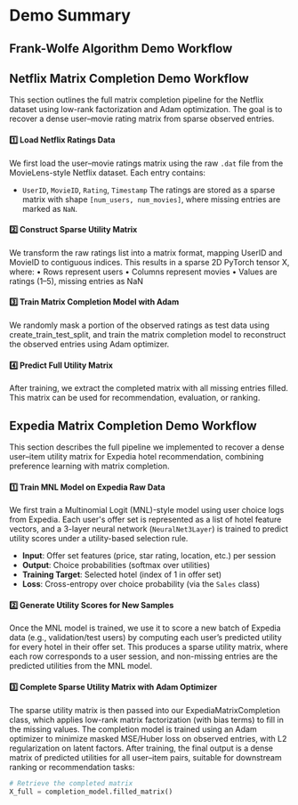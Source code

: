 # Demo Summary
## Frank-Wolfe Algorithm Demo Workflow
## Netflix Matrix Completion Demo Workflow
This section outlines the full matrix completion pipeline for the Netflix dataset using low-rank factorization and Adam optimization. The goal is to recover a dense user–movie rating matrix from sparse observed entries.
#### 1️⃣ Load Netflix Ratings Data
We first load the user–movie ratings matrix using the raw `.dat` file from the MovieLens-style Netflix dataset. Each entry contains:
- `UserID`, `MovieID`, `Rating`, `Timestamp`
The ratings are stored as a sparse matrix with shape `[num_users, num_movies]`, where missing entries are marked as `NaN`.

#### 2️⃣ Construct Sparse Utility Matrix
We transform the raw ratings list into a matrix format, mapping UserID and MovieID to contiguous indices. This results in a sparse 2D PyTorch tensor X, where:
	•	Rows represent users
	•	Columns represent movies
	•	Values are ratings (1–5), missing entries as NaN

#### 3️⃣ Train Matrix Completion Model with Adam
We randomly mask a portion of the observed ratings as test data using create_train_test_split, and train the matrix completion model to reconstruct the observed entries using Adam optimizer.

#### 4️⃣ Predict Full Utility Matrix
After training, we extract the completed matrix with all missing entries filled. This matrix can be used for recommendation, evaluation, or ranking.


## Expedia Matrix Completion Demo Workflow
This section describes the full pipeline we implemented to recover a dense user–item utility matrix for Expedia hotel recommendation, combining preference learning with matrix completion.

 #### 1️⃣ Train MNL Model on Expedia Raw Data
We first train a Multinomial Logit (MNL)-style model using user choice logs from Expedia. Each user's offer set is represented as a list of hotel feature vectors, and a 3-layer neural network (`NeuralNet3Layer`) is trained to predict utility scores under a utility-based selection rule.

- **Input**: Offer set features (price, star rating, location, etc.) per session  
- **Output**: Choice probabilities (softmax over utilities)  
- **Training Target**: Selected hotel (index of 1 in offer set)  
- **Loss**: Cross-entropy over choice probability (via the `Sales` class)

#### 2️⃣ Generate Utility Scores for New Samples
Once the MNL model is trained, we use it to score a new batch of Expedia data (e.g., validation/test users) by computing each user’s predicted utility for every hotel in their offer set.
This produces a sparse utility matrix, where each row corresponds to a user session, and non-missing entries are the predicted utilities from the MNL model.

#### 3️⃣ Complete Sparse Utility Matrix with Adam Optimizer
The sparse utility matrix is then passed into our ExpediaMatrixCompletion class, which applies low-rank matrix factorization (with bias terms) to fill in the missing values.
The completion model is trained using an Adam optimizer to minimize masked MSE/Huber loss on observed entries, with L2 regularization on latent factors.
After training, the final output is a dense matrix of predicted utilities for all user–item pairs, suitable for downstream ranking or recommendation tasks:
```python
# Retrieve the completed matrix
X_full = completion_model.filled_matrix()
```
